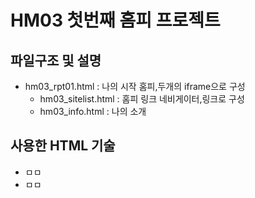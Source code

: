 # HM03 첫번째 홈피 프로젝트
## 파일구조 및 설명
- hm03_rpt01.html : 나의 시작 홈피,두개의 iframe으로 구성
  - hm03_sitelist.html : 홈피 링크 네비게이터,링크로 구성
  - hm03_info.html : 나의 소개
## 사용한 HTML 기술
 - ㅁㅁ
 - ㅁㅁ
